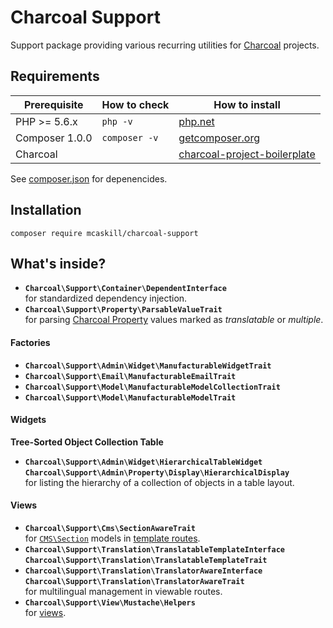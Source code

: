 # Charcoal Support

Support package providing various recurring utilities for [Charcoal][charcoal-core] projects.

## Requirements

| Prerequisite    | How to check  | How to install |
| --------------- | ------------- | -------------- |
| PHP >= 5.6.x    | `php -v`      | [php.net](//php.net/manual/en/install.php)
| Composer 1.0.0  | `composer -v` | [getcomposer.org](//getcomposer.org/)
| Charcoal        |               | [charcoal-project-boilerplate][charcoal-project]

See [composer.json](blob/master/composer.json) for depenencides.

## Installation

```shell
composer require mcaskill/charcoal-support
```

## What's inside?

-   **`Charcoal\Support\Container\DependentInterface`**  
    for standardized dependency injection.
-   **`Charcoal\Support\Property\ParsableValueTrait`**  
    for parsing [Charcoal Property][charcoal-property] values marked as _translatable_ or _multiple_.

#### Factories

-   **`Charcoal\Support\Admin\Widget\ManufacturableWidgetTrait`**
-   **`Charcoal\Support\Email\ManufacturableEmailTrait`**
-   **`Charcoal\Support\Model\ManufacturableModelCollectionTrait`**
-   **`Charcoal\Support\Model\ManufacturableModelTrait`**

#### Widgets

**Tree-Sorted Object Collection Table**

-   **`Charcoal\Support\Admin\Widget\HierarchicalTableWidget`**  
    **`Charcoal\Support\Admin\Property\Display\HierarchicalDisplay`**  
    for listing the hierarchy of a collection of objects in a table layout.

#### Views

-   **`Charcoal\Support\Cms\SectionAwareTrait`**  
    for [`CMS\Section`][charcoal-cms] models in [template routes][charcoal-app].
-   **`Charcoal\Support\Translation\TranslatableTemplateInterface`**  
    **`Charcoal\Support\Translation\TranslatableTemplateTrait`**  
-   **`Charcoal\Support\Translation\TranslatorAwareInterface`**  
    **`Charcoal\Support\Translation\TranslatorAwareTrait`**  
    for multilingual management in viewable routes.
-   **`Charcoal\Support\View\Mustache\Helpers`**  
    for [views][charcoal-view].

[charcoal-app]: https://github.com/locomotivemtl/charcoal-app
[charcoal-cms]: https://github.com/locomotivemtl/charcoal-cms
[charcoal-core]: https://github.com/locomotivemtl/charcoal-core
[charcoal-base]: https://github.com/locomotivemtl/charcoal-base
[charcoal-project]: https://github.com/locomotivemtl/charcoal-project-boilerplate
[charcoal-property]: https://github.com/locomotivemtl/charcoal-property
[charcoal-view]: https://github.com/locomotivemtl/charcoal-view
